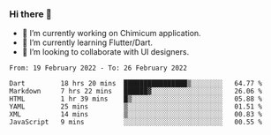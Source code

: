 ### Hi there 👋

<!--
**devcat37/devcat37** is a ✨ _special_ ✨ repository because its `README.md` (this file) appears on your GitHub profile.-->


- 🔭 I’m currently working on Chimicum application.
- 🌱 I’m currently learning Flutter/Dart.
- 👯 I’m looking to collaborate with UI designers.
<!-- - 🤔 I’m looking for help with ... -->

<!--START_SECTION:waka-->

```text
From: 19 February 2022 - To: 26 February 2022

Dart         18 hrs 20 mins  ████████████████▒░░░░░░░░   64.77 %
Markdown     7 hrs 22 mins   ██████▓░░░░░░░░░░░░░░░░░░   26.06 %
HTML         1 hr 39 mins    █▒░░░░░░░░░░░░░░░░░░░░░░░   05.88 %
YAML         25 mins         ▒░░░░░░░░░░░░░░░░░░░░░░░░   01.51 %
XML          14 mins         ▒░░░░░░░░░░░░░░░░░░░░░░░░   00.83 %
JavaScript   9 mins          ░░░░░░░░░░░░░░░░░░░░░░░░░   00.55 %
```

<!--END_SECTION:waka-->
